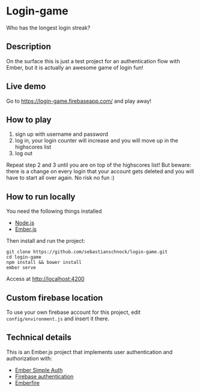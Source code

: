 # Login-game
Who has the longest login streak?

## Description
On the surface this is just a test project for an authentication flow with Ember, but it is actually an awesome game of login fun!

## Live demo
Go to https://login-game.firebaseapp.com/ and play away!

## How to play
1. sign up with username and password
2. log in, your login counter will increase and you will move up in the highscores list
3. log out

Repeat step 2 and 3 until you are on top of the highscores list!
But beware: there is a change on every login that your account gets deleted and you will have to start all over again.
No risk no fun :)

## How to run locally
You need the following things installed
- [Node.js](https://nodejs.org/)
- [Ember.js](http://emberjs.com/)

Then install and run the project:
```
git clone https://github.com/sebastianschnock/login-game.git
cd login-game
npm install && bower install
ember serve
```
Access at [http://localhost:4200](http://localhost:4200)

## Custom firebase location
To use your own firebase account for this project, edit ```config/environment.js``` and insert it there.

## Technical details
This is an Ember.js project that implements user authentication and authorization with:
- [Ember Simple Auth](https://github.com/simplabs/ember-simple-auth)
- [Firebase authentication](https://www.firebase.com/docs/web/guide/user-auth.html)
- [Emberfire](https://github.com/firebase/emberfire)
